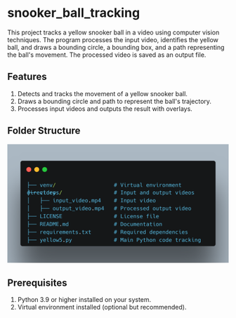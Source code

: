 # snooker_ball_tracking

This project tracks a yellow snooker ball in a video using computer vision techniques. The program processes the input video, identifies the yellow ball, and draws a bounding circle, a bounding box, and a path representing the ball's movement. The processed video is saved as an output file.

## Features
1. Detects and tracks the movement of a yellow snooker ball.
2. Draws a bounding circle and path to represent the ball's trajectory.
3. Processes input videos and outputs the result with overlays.

## Folder Structure

![Folder Structure](venv/carbon.png)

## Prerequisites
1. Python 3.9 or higher installed on your system.
2. Virtual environment installed (optional but recommended).


